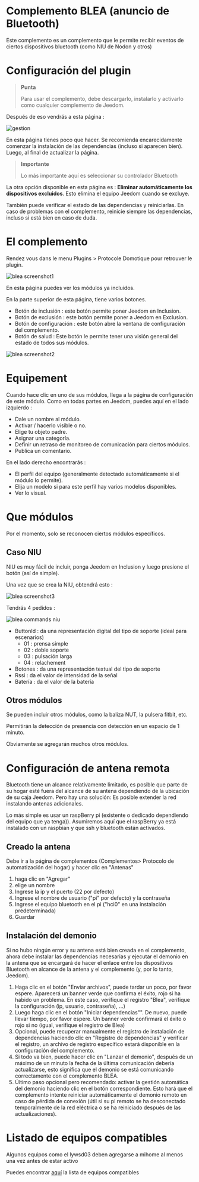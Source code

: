 
# Complemento BLEA (anuncio de Bluetooth)

Este complemento es un complemento que le permite recibir eventos de ciertos dispositivos bluetooth (como NIU de Nodon y otros)

# Configuración del plugin

> **Punta**
>
> Para usar el complemento, debe descargarlo, instalarlo y activarlo como cualquier complemento de Jeedom.

Después de eso vendrás a esta página :

![gestion](./images/gestion.jpg)

En esta página tienes poco que hacer. Se recomienda encarecidamente comenzar la instalación de las dependencias (incluso si aparecen bien). Luego, al final de actualizar la página.

> **Importante**
>
> Lo más importante aquí es seleccionar su controlador Bluetooth

La otra opción disponible en esta página es : **Eliminar automáticamente los dispositivos excluidos**. Esto elimina el equipo Jeedom cuando se excluye.

También puede verificar el estado de las dependencias y reiniciarlas. En caso de problemas con el complemento, reinicie siempre las dependencias, incluso si está bien en caso de duda.

# El complemento

Rendez vous dans le menu Plugins &gt; Protocole Domotique pour retrouver le plugin.

![blea screenshot1](./images/blea_screenshot1.jpg)

En esta página puedes ver los módulos ya incluidos.

En la parte superior de esta página, tiene varios botones.

- Botón de inclusión : este botón permite poner Jeedom en Inclusion.
- Botón de exclusión : este botón permite poner a Jeedom en Exclusion.
- Botón de configuración : este botón abre la ventana de configuración del complemento.
- Botón de salud : Este botón le permite tener una visión general del estado de todos sus módulos.

![blea screenshot2](./images/blea_screenshot2.jpg)

# Equipement

Cuando hace clic en uno de sus módulos, llega a la página de configuración de este módulo. Como en todas partes en Jeedom, puedes aquí en el lado izquierdo :

- Dale un nombre al módulo.
- Activar / hacerlo visible o no.
- Elige tu objeto padre.
- Asignar una categoría.
- Definir un retraso de monitoreo de comunicación para ciertos módulos.
- Publica un comentario.

En el lado derecho encontrarás :

- El perfil del equipo (generalmente detectado automáticamente si el módulo lo permite).
- Elija un modelo si para este perfil hay varios modelos disponibles.
- Ver lo visual.

# Que módulos

Por el momento, solo se reconocen ciertos módulos específicos.

## Caso NIU

NIU es muy fácil de incluir, ponga Jeedom en Inclusion y luego presione el botón (así de simple).

Una vez que se crea la NIU, obtendrá esto :

![blea screenshot3](./images/blea_screenshot3.jpg)

Tendrás 4 pedidos :

![blea commands niu](./images/blea_commands_niu.jpg)

- ButtonId : da una representación digital del tipo de soporte (ideal para escenarios)
  - 01 : prensa simple
  - 02 : doble soporte
  - 03 : pulsación larga
  - 04 : relachement
- Botones : da una representación textual del tipo de soporte
- Rssi : da el valor de intensidad de la señal
- Batería : da el valor de la batería

## Otros módulos

Se pueden incluir otros módulos, como la baliza NUT, la pulsera fitbit, etc.

Permitirán la detección de presencia con detección en un espacio de 1 minuto.

Obviamente se agregarán muchos otros módulos.

# Configuración de antena remota

Bluetooth tiene un alcance relativamente limitado, es posible que parte de su hogar esté fuera del alcance de su antena dependiendo de la ubicación de su caja Jeedom.
Pero hay una solución: Es posible extender la red instalando antenas adicionales.

Lo más simple es usar un raspBerry pi (existente o dedicado dependiendo del equipo que ya tenga)). Asumiremos aquí que el raspBerry ya está instalado con un raspbian y que ssh y bluetooth están activados.

## Creado la antena

Debe ir a la página de complementos (Complementos> Protocolo de automatización del hogar) y hacer clic en "Antenas"

1) haga clic en "Agregar"
2) elige un nombre
3) Ingrese la ip y el puerto (22 por defecto)
4) Ingrese el nombre de usuario ("pi" por defecto) y la contraseña
5) Ingrese el equipo bluetooth en el pi ("hci0" en una instalación predeterminada)
6) Guardar

## Instalación del demonio

Si no hubo ningún error y su antena está bien creada en el complemento, ahora debe instalar las dependencias necesarias y ejecutar el demonio en la antena que se encargará de hacer el enlace entre los dispositivos Bluetooth en alcance de la antena y el complemento (y, por lo tanto, Jeedom).

1) Haga clic en el botón "Enviar archivos", puede tardar un poco, por favor espere. Aparecerá un banner verde que confirma el éxito, rojo si ha habido un problema. En este caso, verifique el registro "Blea", verifique la configuración (ip, usuario, contraseña), ...)
2) Luego haga clic en el botón "Iniciar dependencias"". De nuevo, puede llevar tiempo, por favor espere. Un banner verde confirmará el éxito o rojo si no (igual, verifique el registro de Blea)
3) Opcional, puede recuperar manualmente el registro de instalación de dependencias haciendo clic en "Registro de dependencias" y verificar el registro, un archivo de registro específico estará disponible en la configuración del complemento.
4) Si todo va bien, puede hacer clic en "Lanzar el demonio", después de un máximo de un minuto la fecha de la última comunicación debería actualizarse, esto significa que el demonio se está comunicando correctamente con el complemento BLEA.
5) Último paso opcional pero recomendado: activar la gestión automática del demonio haciendo clic en el botón correspondiente. Esto hará que el complemento intente reiniciar automáticamente el demonio remoto en caso de pérdida de conexión (útil si su pi remoto se ha desconectado temporalmente de la red eléctrica o se ha reiniciado después de las actualizaciones).


# Listado de equipos compatibles

Algunos equipos como el lywsd03 deben agregarse a mihome al menos una vez antes de estar activo

Puedes encontrar [aquí](https://compatibility.jeedom.com/index.php?v=d&p=home&search=&plugin=blea) la lista de equipos compatibles

